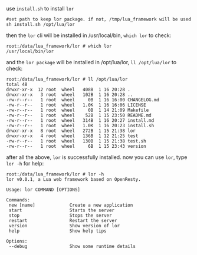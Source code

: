 use `install.sh` to install `lor`

```
#set path to keep lor package. if not, /tmp/lua_framework will be used
sh install.sh /opt/lua/lor 
```

then the `lor` cli will be installed in /usr/local/bin, `which lor` to check:

```
root:/data/lua_framework/lor # which lor
/usr/local/bin/lor
```

and the `lor package` will be installed in /opt/lua/lor, `ll /opt/lua/lor` to check:

```
root:/data/lua_framework/lor # ll /opt/lua/lor
total 48
drwxr-xr-x  12 root  wheel   408B  1 16 20:28 .
drwxr-xr-x   3 root  wheel   102B  1 16 20:28 ..
-rw-r--r--   1 root  wheel     0B  1 16 16:00 CHANGELOG.md
-rw-r--r--   1 root  wheel   1.0K  1 16 16:06 LICENSE
-rw-r--r--   1 root  wheel     0B  1 14 21:09 Makefile
-rw-r--r--   1 root  wheel    52B  1 15 23:50 README.md
-rw-r--r--   1 root  wheel   314B  1 16 20:27 install.md
-rw-r--r--   1 root  wheel   1.0K  1 16 20:23 install.sh
drwxr-xr-x   8 root  wheel   272B  1 15 21:38 lor
drwxr-xr-x   4 root  wheel   136B  1 12 21:25 test
-rw-r--r--   1 root  wheel   130B  1 15 21:38 test.sh
-rw-r--r--   1 root  wheel     6B  1 15 23:43 version
```

after all the above, `lor` is successfully installed. now you can use `lor`, type `lor -h` for help:

```
root:/data/lua_framework/lor # lor -h
lor v0.0.1, a Lua web framework based on OpenResty.

Usage: lor COMMAND [OPTIONS]

Commands:
 new [name]             Create a new application
 start                  Starts the server
 stop                   Stops the server
 restart                Restart the server
 version                Show version of lor
 help                   Show help tips

Options:
 --debug                Show some runtime details
```
